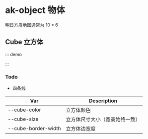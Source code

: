 # ak-object 物体

明日方舟地图通常为 10 \* 6

## Cube 立方体

::: demo

<div class="perspective">
  <template v-for="num in 30">
  <div class="ak-cube" style="--cube-size:65px; --cube-border-widtth:10px">
    <div class="ak-face front">
      <svg class="ak-icon" aria-hidden="true">
        <use xlink:href="#icon-warning"></use>
      </svg>
      <div class="ak-face__lines">
        <div class="ak-face__line--tl"></div>
        <div class="ak-face__line--tr"></div>
        <div class="ak-face__line--bl"></div>
        <div class="ak-face__line--br"></div>
      </div>
    </div>
    <div class="ak-face back"></div>
    <div class="ak-face right"></div>
    <div class="ak-face left"></div>
    <div class="ak-face top"></div>
    <div class="ak-face bottom"></div>
  </div>
  </template>
  <template v-for="num in 30">
  <div class="ak-cube" style="--cube-color: rgba(255,0,0,0.4); --cube-size:65px; --cube-border-widtth:10px">
    <div class="ak-face front">
      <svg class="ak-icon" aria-hidden="true">
        <use xlink:href="#icon-warning"></use>
      </svg>
      <div class="ak-face__lines">
        <div class="ak-face__line--tl"></div>
        <div class="ak-face__line--tr"></div>
        <div class="ak-face__line--bl"></div>
        <div class="ak-face__line--br"></div>
      </div>
    </div>
    <div class="ak-face back"></div>
    <div class="ak-face right"></div>
    <div class="ak-face left"></div>
    <div class="ak-face top"></div>
    <div class="ak-face bottom"></div>
  </div>
  </template>
</div>
:::

### Todo

- 四条线

| Var                 | Description                    |
| ------------------- | ------------------------------ |
| --cube-color        | 立方体颜色                     |
| --cube-size         | 立方体尺寸大小（宽高始终一致） |
| --cube-border-width | 立方体边宽度                   |
